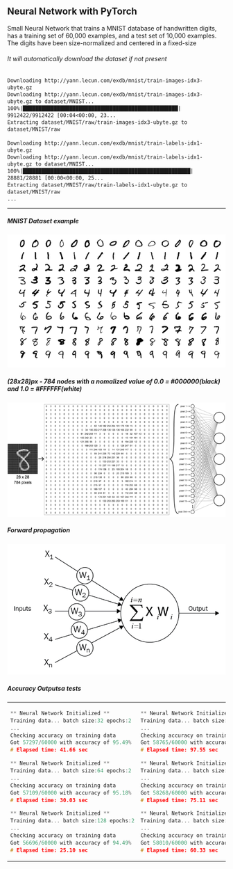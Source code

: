 ## Neural Network with PyTorch

Small Neural Network that trains a MNIST database of handwritten digits, has a training set of 60,000 examples, and a test set of 10,000 examples. The digits have been size-normalized and centered in a fixed-size 

###### It will automatically download the dataset if not present

```
Downloading http://yann.lecun.com/exdb/mnist/train-images-idx3-ubyte.gz
Downloading http://yann.lecun.com/exdb/mnist/train-images-idx3-ubyte.gz to dataset/MNIST...
100%|██████████████████████████████████████████████████| 9912422/9912422 [00:04<00:00, 23...
Extracting dataset/MNIST/raw/train-images-idx3-ubyte.gz to dataset/MNIST/raw

Downloading http://yann.lecun.com/exdb/mnist/train-labels-idx1-ubyte.gz
Downloading http://yann.lecun.com/exdb/mnist/train-labels-idx1-ubyte.gz to dataset/MNIST...
100%|██████████████████████████████████████████████████████| 28881/28881 [00:00<00:00, 25...
Extracting dataset/MNIST/raw/train-labels-idx1-ubyte.gz to dataset/MNIST/raw
...
```

---

##### MNIST Dataset example
<img src="images/MNIST_examples.png" max-width="720"/>

##### (28x28)px - 784 nodes with a nomalized value of 0.0 = #000000(black) and 1.0 = #FFFFFF(white)
<img src="images/input_layer.png" width="720"/>

##### Forward propagation
<img src="images/layers.png" width="720"/>

##### Accuracy Outputsa tests

<Table><td>

```c++
** Neural Network Initialized **
Training data... batch size:32 epochs:2
...
Checking accuracy on training data 
Got 57297/60000 with accuracy of 95.49% 
# Elapsed time: 41.66 sec
```
```c++
** Neural Network Initialized ** 
Training data... batch size:64 epochs:2
...
Checking accuracy on training data 
Got 57109/60000 with accuracy of 95.18% 
# Elapsed time: 30.03 sec
```
```c++
** Neural Network Initialized ** 
Training data... batch size:128 epochs:2
...
Checking accuracy on training data 
Got 56696/60000 with accuracy of 94.49% 
# Elapsed time: 25.10 sec
```
</td><td>

```c++
** Neural Network Initialized ** 
Training data... batch size:32 epochs:5
...
Checking accuracy on training data 
Got 58765/60000 with accuracy of 97.94% 
# Elapsed time: 97.55 sec
```
```c++
** Neural Network Initialized ** 
Training data... batch size:64 epochs:5
...
Checking accuracy on training data 
Got 58268/60000 with accuracy of 97.11% 
# Elapsed time: 75.11 sec
```
```c++
** Neural Network Initialized ** 
Training data... batch size:128 epochs:5
...
Checking accuracy on training data 
Got 58010/60000 with accuracy of 96.68% 
# Elapsed time: 60.33 sec
```
</td></Table>